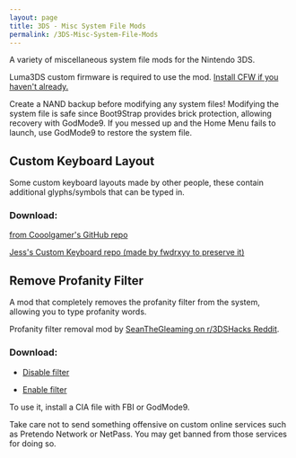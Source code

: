 ```yaml
---
layout: page
title: 3DS - Misc System File Mods
permalink: /3DS-Misc-System-File-Mods
---
```


A variety of miscellaneous system file mods for the Nintendo 3DS.

<p class="note-blue">
  Luma3DS custom firmware is required to use the mod.
  <a href="https://3ds.hacks.guide/" target="_blank">
  Install CFW if you haven't already.</a>
</p>

<p class="note-blue">
  Create a NAND backup before modifying any system files!
  Modifying the system file is safe since Boot9Strap provides brick protection,
  allowing recovery with GodMode9.
  If you messed up and the Home Menu fails to launch, use GodMode9 to
  restore the system file.
</p>


## Custom Keyboard Layout

Some custom keyboard layouts made by other people, these contain additional glyphs/symbols that can be typed in.

### Download:

[from Cooolgamer's GitHub repo](https://github.com/cooolgamer/3DS-custom-keyboard)

[Jess's Custom Keyboard repo (made by fwdrxyy to preserve it)](https://github.com/fwdrxyy/JESS-3DS-Custom-Keyboard)


## Remove Profanity Filter

A mod that completely removes the profanity filter from the system, allowing you to type profanity words.

Profanity filter removal mod by [SeanTheGleaming on r/3DSHacks Reddit](https://www.reddit.com/r/3dshacks/comments/w9vmtw).

### Download:

- [Disable filter](/files/3DS/DisableFilter.cia)

- [Enable filter](/files/3DS/EnableFilter.cia)

To use it, install a CIA file with FBI or GodMode9.

<p class="note-yellow">
  Take care not to send something offensive on custom online services such as Pretendo Network or NetPass.
  You may get banned from those services for doing so.
</p>
